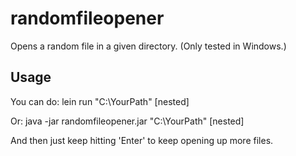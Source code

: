 # randomfileopener

Opens a random file in a given directory. (Only tested in Windows.)

## Usage

You can do: lein run "C:\YourPath" [nested]

Or: java -jar randomfileopener.jar "C:\YourPath" [nested]

And then just keep hitting 'Enter' to keep opening up more files.
